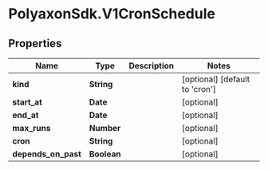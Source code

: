 # PolyaxonSdk.V1CronSchedule

## Properties

Name | Type | Description | Notes
------------ | ------------- | ------------- | -------------
**kind** | **String** |  | [optional] [default to &#39;cron&#39;]
**start_at** | **Date** |  | [optional] 
**end_at** | **Date** |  | [optional] 
**max_runs** | **Number** |  | [optional] 
**cron** | **String** |  | [optional] 
**depends_on_past** | **Boolean** |  | [optional] 


